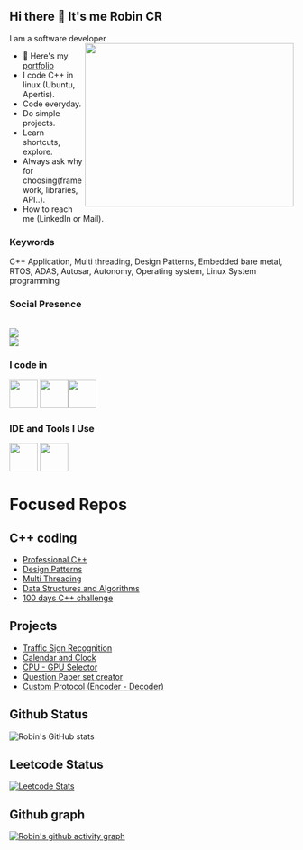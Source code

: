 ## Hi there 👋 It's me Robin CR
I am a software developer
<img align="right" width="370" height="290" src="https://i.pinimg.com/originals/47/f0/34/47f0342cec72b800463bf003eac1257e.gif">
- 🔭 Here's my [portfolio](https://robin005cr.github.io/)
- I code C++ in linux (Ubuntu, Apertis).                                          
- Code everyday.
- Do simple projects.
- Learn shortcuts, explore.
- Always ask why for choosing(framework, libraries, API..).
- How to reach me (LinkedIn or Mail).

### Keywords
C++ Application, Multi threading, Design Patterns,
Embedded bare metal, RTOS,
ADAS, Autosar, Autonomy, 
Operating system, Linux System programming

### Social Presence
 <br /> [<img src="https://img.shields.io/badge/LinkedIn-0077B5?style=for-the-badge&logo=linkedin&logoColor=white" />](https://www.linkedin.com/in/robincr/) <br/> [<img src="https://img.shields.io/badge/instagram-d62976?style=for-the-badge&logo=instagram&logoColor=white" />](https://www.instagram.com/robin_c_r/)


### I code in
<img height="50" width="50" src="https://img.icons8.com/color/48/000000/c-programming.png" /> <img height="50" width="50" src="https://img.icons8.com/color/48/000000/c-plus-plus-logo.png" /><img height="50" width="50" src="https://img.icons8.com/color/48/000000/python.png" /> 

### IDE and Tools I Use
<img height="50" width="50" src="https://img.icons8.com/color/48/000000/visual-studio-code-2019.png"/> <img height="50" width="50" src="https://img.icons8.com/color/50/000000/git.png"/> 


# Focused Repos

## C++ coding
- [Professional C++](https://github.com/Robin005cr/Professional_CPP)
- [Design Patterns](https://github.com/Robin005cr/Design_Patterns)
- [Multi Threading](https://github.com/Robin005cr/multi_threading)
- [Data Structures and Algorithms](https://github.com/Robin005cr/Data_Structures_Algorithms)
- [100 days C++ challenge](https://github.com/Robin005cr/100_days_cpp_challenge)

## Projects
- [Traffic Sign Recognition](https://github.com/Robin005cr/traffic_sign_recognition)
- [Calendar and Clock](https://github.com/Robin005cr/Calendar-and-Clock)
- [CPU - GPU Selector](https://github.com/Robin005cr/CPU-GPU_Selector)
- [Question Paper set creator](https://github.com/Robin005cr/Question_Paper_Set_Creator)
- [Custom Protocol (Encoder - Decoder)](https://github.com/Robin005cr/Custom_Protocol) 

## Github Status
![Robin's GitHub stats](https://github-readme-stats.vercel.app/api?username=robin005cr&theme=dark&show_icons=true&&hide=issues,contribs)

## Leetcode Status
[![Leetcode Stats](https://leetcard.jacoblin.cool/robinchovallurraju?ext=contest&theme=dark)](https://leetcode.com/robinchovallurraju/)

## Github graph
[![Robin's github activity graph](https://github-readme-activity-graph.vercel.app/graph?username=robin005cr&bg_color=000000&color=ffffff&line=51f565&point=ffffff&area=true&hide_border=true)](https://github.com/ashutosh00710/github-readme-activity-graph)
